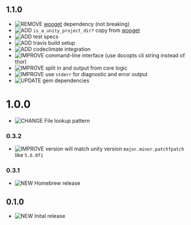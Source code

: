 ## 1.1.0
* ![REMOVE] [wooget](https://github.com/wooga/wooget) dependency (not breaking)
* ![ADD] `is_a_unity_project_dir?` copy from [wooget](https://github.com/wooga/wooget)
* ![ADD] test specs
* ![ADD] travis build setup
* ![ADD] codeclimate integration
* ![IMPROVE] command-line interface (use docopts cli string instead of thor)
* ![IMPROVE] split in and output from core logic
* ![IMPROVE] use `stderr` for diagnostic and error output
* ![UPDATE] gem dependencies

# 1.0.0
* ![CHANGE] File lookup pattern

### 0.3.2
* ![IMPROVE] version will match unity version `major.minor.patchfpatch` like `5.6.0f1`

### 0.3.1
* ![NEW] Homebrew release 

## 0.1.0

* ![NEW] Inital release

<!-- START icon Id's -->

[NEW]:http://atlas-resources.wooga.com/icons/icon_new.svg "New"
[ADD]:http://atlas-resources.wooga.com/icons/icon_add.svg "Add"
[IMPROVE]:http://atlas-resources.wooga.com/icons/icon_improve.svg "IMPROVE"
[CHANGE]:http://atlas-resources.wooga.com/icons/icon_change.svg "Change"
[FIX]:http://atlas-resources.wooga.com/icons/icon_fix.svg "Fix"
[UPDATE]:http://atlas-resources.wooga.com/icons/icon_update.svg "Update"

[BREAK]:http://atlas-resources.wooga.com/icons/icon_break.svg "Break"
[REMOVE]:http://atlas-resources.wooga.com/icons/icon_remove.svg "Remove"
[IOS]:http://atlas-resources.wooga.com/icons/icon_iOS.svg "iOS"
[ANDROID]:http://atlas-resources.wooga.com/icons/icon_android.svg "Android"
[WEBGL]:http://atlas-resources.wooga.com/icons/icon_webGL.svg "Web:GL"

<!-- END icon Id's -->